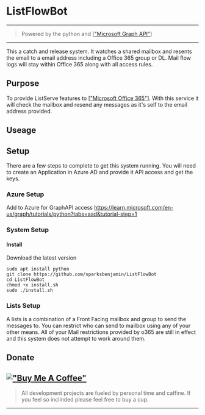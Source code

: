 # ListFlowBot
---
> Powered by the python and [["Microsoft Graph API"](https://learn.microsoft.com/en-us/graph/overview)]
---
This a catch and release system.  It watches a shared mailbox and resents the email to a email address including a Office 365 group or DL.  Mail flow logs will stay within Office 365 along with all access rules. 

## Purpose
To provide ListServe features to [["Microsoft Office 365"]()].  With this service it will check the mailbox and resend any messages as it's self to the email address provided. 

## Useage

## Setup
There are a few steps to complete to get this system running.  You will need to create an Application in Azure AD and provide it API access and get the keys.  

### Azure Setup
Add to Azure for GraphAPI access https://learn.microsoft.com/en-us/graph/tutorials/python?tabs=aad&tutorial-step=1

### System Setup

#### Install

Download the latest version

```
sudo apt install python
git clone https://github.com/sparksbenjamin/ListFlowBot
cd ListFlowBot
chmod +x install.sh
sudo ./install.sh
```

### Lists Setup
A lists is a combination of a Front Facing mailbox and group to send the messages to.  You can restrict who can send to mailbox using any of your other means.  All of your Mail restrictions provided by o365 are still in effect and this system does not attempt to work around them. 


## Donate
[!["Buy Me A Coffee"](https://www.buymeacoffee.com/assets/img/custom_images/orange_img.png)](https://www.buymeacoffee.com/sparksbenjamin)
---
>All development projects are fueled by personal time and caffine.  If you feel so inclinded please feel free to buy a cup. 
---


